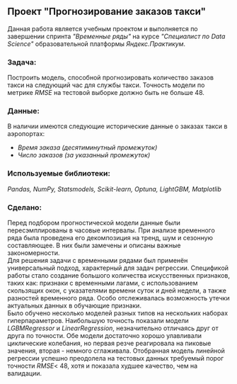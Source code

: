 ## Проект "Прогнозирование заказов такси"
Данная работа является учебным проектом и выполняется по завершении спринта _"Временные ряды"_ на курсе _"Специалист по Data Science"_ образовательной платформы _Яндекс.Практикум_.    

### Задача:
Построить модель, способной прогнозировать количество заказов такси на следующий час для службы такси. Точность модели по метрике _RMSE_ на тестовой выборке должно быть не больше 48.
### Данные:
В наличии имеются следующие исторические данные о заказах такси в аэропортах:  
- _Время заказа (десятиминутный промежуток)_
- _Число заказов (за указанный промежуток)_
### Используемые библиотеки:
*Pandas, NumPy, Statsmodels, Scikit-learn, Optuna, LightGBM, Matplotlib*
### Сделано:
Перед подбором прогностической модели данные были пересэмплированы в часовые интервалы. При анализе временного ряда была проведена его декомпозиция на тренд, шум и сезонную составляющее. В них были замечены и описаны важные закономерности.  
Для решения задачи с временными рядами был применён универсальный подход, характерный для задач регрессии. Спецификой работы стало создание большого количества искусственных признаков, таких как: признаки с временными лагами, с использованием скользящих окон, с указателями времени суток и дней недели, а также разностей временного ряда. Особо отслеживалась возможность утечки актуальных данных в обучающие признаки.   
Было обучено несколько моделей разных типов на нескольких наборах гиперпараметров. Наибольшую точность показали модели _LGBMRegressor_ и _LinearRegression_, незначительно отличаясь друг от друга по точности. Обе модели достаточно хорошо улавливали циклические колебания, но первая резче реагировала на пиковые значения, вторая - немного сглаживала. Отобранная модель линейной регрессии успешно преодолела на тестовых данных требуемый порог точности _RMSE_< 48, хотя и показала худшее качество, чем на валидации.
